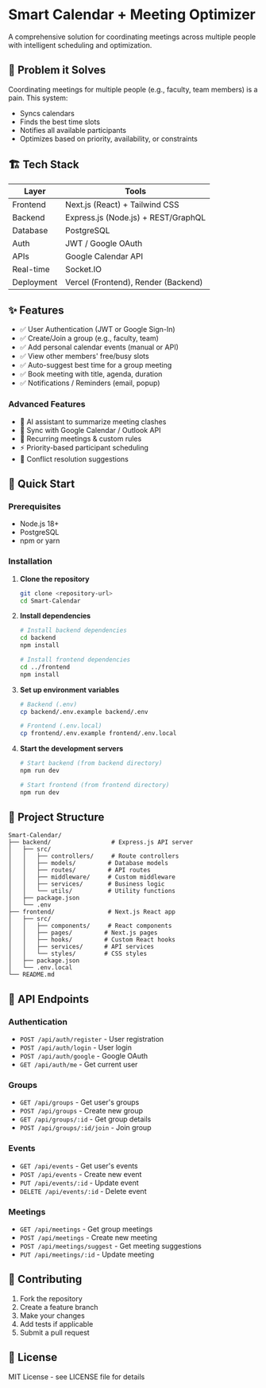 # Smart Calendar + Meeting Optimizer

A comprehensive solution for coordinating meetings across multiple people with intelligent scheduling and optimization.

## 🎯 Problem it Solves

Coordinating meetings for multiple people (e.g., faculty, team members) is a pain. This system:
- Syncs calendars
- Finds the best time slots
- Notifies all available participants
- Optimizes based on priority, availability, or constraints

## 🏗️ Tech Stack

| Layer | Tools |
|-------|-------|
| Frontend | Next.js (React) + Tailwind CSS |
| Backend | Express.js (Node.js) + REST/GraphQL |
| Database | PostgreSQL |
| Auth | JWT / Google OAuth |
| APIs | Google Calendar API |
| Real-time | Socket.IO |
| Deployment | Vercel (Frontend), Render (Backend) |

## ✨ Features

<!-- ### Core Features -->
- ✅ User Authentication (JWT or Google Sign-In)
- ✅ Create/Join a group (e.g., faculty, team)
- ✅ Add personal calendar events (manual or API)
- ✅ View other members' free/busy slots
- ✅ Auto-suggest best time for a group meeting
- ✅ Book meeting with title, agenda, duration
- ✅ Notifications / Reminders (email, popup)

### Advanced Features
- 🤖 AI assistant to summarize meeting clashes
- 🔄 Sync with Google Calendar / Outlook API
- 📅 Recurring meetings & custom rules
- ⚡ Priority-based participant scheduling
- 🎯 Conflict resolution suggestions

## 🚀 Quick Start

### Prerequisites
- Node.js 18+
- PostgreSQL
- npm or yarn

### Installation

1. **Clone the repository**
   ```bash
   git clone <repository-url>
   cd Smart-Calendar
   ```

2. **Install dependencies**
   ```bash
   # Install backend dependencies
   cd backend
   npm install

   # Install frontend dependencies
   cd ../frontend
   npm install
   ```

3. **Set up environment variables**
   ```bash
   # Backend (.env)
   cp backend/.env.example backend/.env
   
   # Frontend (.env.local)
   cp frontend/.env.example frontend/.env.local
   ```

4. **Start the development servers**
   ```bash
   # Start backend (from backend directory)
   npm run dev
   
   # Start frontend (from frontend directory)
   npm run dev
   ```

## 📁 Project Structure

```
Smart-Calendar/
├── backend/                 # Express.js API server
│   ├── src/
│   │   ├── controllers/     # Route controllers
│   │   ├── models/         # Database models
│   │   ├── routes/         # API routes
│   │   ├── middleware/     # Custom middleware
│   │   ├── services/       # Business logic
│   │   └── utils/          # Utility functions
│   ├── package.json
│   └── .env
├── frontend/               # Next.js React app
│   ├── src/
│   │   ├── components/     # React components
│   │   ├── pages/         # Next.js pages
│   │   ├── hooks/         # Custom React hooks
│   │   ├── services/      # API services
│   │   └── styles/        # CSS styles
│   ├── package.json
│   └── .env.local
└── README.md
```

## 🔧 API Endpoints

### Authentication
- `POST /api/auth/register` - User registration
- `POST /api/auth/login` - User login
- `POST /api/auth/google` - Google OAuth
- `GET /api/auth/me` - Get current user

### Groups
- `GET /api/groups` - Get user's groups
- `POST /api/groups` - Create new group
- `GET /api/groups/:id` - Get group details
- `POST /api/groups/:id/join` - Join group

### Events
- `GET /api/events` - Get user's events
- `POST /api/events` - Create new event
- `PUT /api/events/:id` - Update event
- `DELETE /api/events/:id` - Delete event

### Meetings
- `GET /api/meetings` - Get group meetings
- `POST /api/meetings` - Create new meeting
- `POST /api/meetings/suggest` - Get meeting suggestions
- `PUT /api/meetings/:id` - Update meeting

## 🤝 Contributing

1. Fork the repository
2. Create a feature branch
3. Make your changes
4. Add tests if applicable
5. Submit a pull request

## 📄 License

MIT License - see LICENSE file for details 
